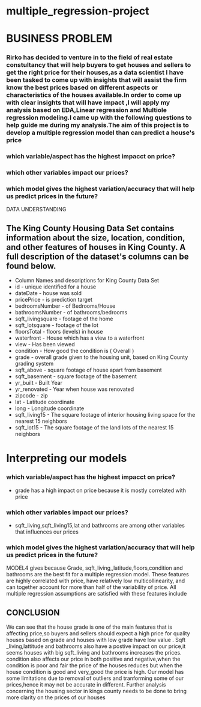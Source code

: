 # multiple_regression-project
# 

# BUSINESS PROBLEM
### Rirko  has decided to venture in to the field of real estate constultancy that will help  buyers to get houses  and sellers to get the right price for their houses,as a data scientist I have been tasked to come up with insights that will assist the firm know the best prices based on different aspects or characteristics of the houses available.In order to come up with clear insights that will have impact ,I will apply my analysis based on EDA,Linear regression and Multiole regression modeling.I came up with the following questions to help  guide me during my analysis.The aim of this project is to develop a multiple regression model than can predict a house's price 
 ### which variable/aspect has the highest  impacct on price?
 ### which other variables impact our prices?
 ### which model gives the highest variation/accuracy that will help us predict prices in the future?
 DATA UNDERSTANDING
## The King County Housing Data Set contains information about the size, location, condition, and other features of houses in King County. A full description of the dataset's columns can be found below.

- Column Names and descriptions for King County Data Set
- id - unique identified for a house
- dateDate - house was sold
-  pricePrice - is prediction target
- bedroomsNumber - of Bedrooms/House
- bathroomsNumber - of bathrooms/bedrooms
- sqft_livingsquare - footage of the home
- sqft_lotsquare - footage of the lot
- floorsTotal - floors (levels) in house
- waterfront - House which has a view to a waterfront
- view - Has been viewed
- condition - How good the condition is ( Overall )
- grade - overall grade given to the housing unit, based on King County grading system
-  sqft_above - square footage of house apart from basement
- sqft_basement - square footage of the basement
- yr_built - Built Year
- yr_renovated - Year when house was renovated
- zipcode - zip
- lat - Latitude coordinate
- long - Longitude coordinate
- sqft_living15 - The square footage of interior housing living space for the nearest 15 neighbors
-  sqft_lot15 - The square footage of the land lots of the nearest 15 neighbors

# Interpreting our models

### which variable/aspect has the highest  impacct on price?
 -  grade has a high impact on price because it is mostly correlated with price

 ### which other variables impact our prices?
 - sqft_living,sqft_living15,lat and bathrooms are among other variables  that influences our prices 
 ### which model gives the highest variation/accuracy that will help us predict prices in the future?
 MODEL4 gives because  Grade, sqft_living,,latitude,floors,condition  and bathrooms are the best fit for a multiple regression model. These features are highly correlated with price, have relatively low multicollinearity, and can together account for more than half of the variability of price. All multiple regression assumptions are satisfied with these features include
 ## CONCLUSION
We can see that the house grade is one of the main features that is affecting price,so buyers and sellers should expect a high price for quality houses based on grade and houses with low grade have low value .
Sqft _living,lattitude and bathrooms also have a postive impact on our price,it seems houses with big sqft_living and bathrooms increases the prices.
condition also affects our price in both positive and negative,when the condition is poor and fair the price of the houses reduces but when the house  condition is good and very_good  the price is high.
Our model has some limitations due to removal of outliers and tranforming some of our prices,hence it may not be accurate in different.
Further analysis concerning the housing sector in kings county needs to be done to bring more clarity on the prices of our houses
